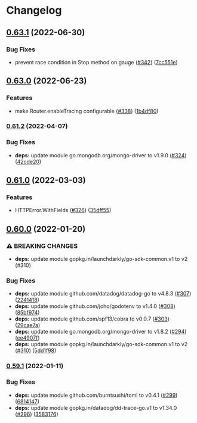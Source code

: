 # Changelog

## [0.63.1](https://github.com/netlify/netlify-commons/compare/v0.63.0...v0.63.1) (2022-06-30)


### Bug Fixes

* prevent race condition in Stop method on gauge ([#342](https://github.com/netlify/netlify-commons/issues/342)) ([7cc551e](https://github.com/netlify/netlify-commons/commit/7cc551e05a40409579636bccc485fcb725e6acac))

## [0.63.0](https://github.com/netlify/netlify-commons/compare/v0.62.0...v0.63.0) (2022-06-23)


### Features

* make Router.enableTracing configurable ([#338](https://github.com/netlify/netlify-commons/issues/338)) ([1b4df80](https://github.com/netlify/netlify-commons/commit/1b4df8001c2679f9885fc2eabdc2f74fa8fbfd0e))

### [0.61.2](https://github.com/netlify/netlify-commons/compare/v0.61.1...v0.61.2) (2022-04-07)


### Bug Fixes

* **deps:** update module go.mongodb.org/mongo-driver to v1.9.0 ([#324](https://github.com/netlify/netlify-commons/issues/324)) ([42cde20](https://github.com/netlify/netlify-commons/commit/42cde20b8049a705ffb503bd1098e94e1977c6ae))

## [0.61.0](https://github.com/netlify/netlify-commons/compare/v0.60.1...v0.61.0) (2022-03-03)


### Features

* HTTPError.WithFields ([#326](https://github.com/netlify/netlify-commons/issues/326)) ([35dff55](https://github.com/netlify/netlify-commons/commit/35dff55f61dc72b8486f77ebe860c563cce46e87))

## [0.60.0](https://github.com/netlify/netlify-commons/compare/v0.59.1...v0.60.0) (2022-01-20)


### ⚠ BREAKING CHANGES

* **deps:** update module gopkg.in/launchdarkly/go-sdk-common.v1 to v2 (#310)

### Bug Fixes

* **deps:** update module github.com/datadog/datadog-go to v4.8.3 ([#307](https://github.com/netlify/netlify-commons/issues/307)) ([2241418](https://github.com/netlify/netlify-commons/commit/22414185c890dc3bfceb9998a5fb6531a28c6357))
* **deps:** update module github.com/joho/godotenv to v1.4.0 ([#308](https://github.com/netlify/netlify-commons/issues/308)) ([85bf974](https://github.com/netlify/netlify-commons/commit/85bf974ebd8b3f466e136368e33c4d59e8c7063a))
* **deps:** update module github.com/spf13/cobra to v0.0.7 ([#303](https://github.com/netlify/netlify-commons/issues/303)) ([29cae7a](https://github.com/netlify/netlify-commons/commit/29cae7afc618dad3b8fb1ab70377c51fcf862615))
* **deps:** update module go.mongodb.org/mongo-driver to v1.8.2 ([#294](https://github.com/netlify/netlify-commons/issues/294)) ([ee4907f](https://github.com/netlify/netlify-commons/commit/ee4907f0a71a2239075ce93701f8818942f9d751))
* **deps:** update module gopkg.in/launchdarkly/go-sdk-common.v1 to v2 ([#310](https://github.com/netlify/netlify-commons/issues/310)) ([5dd1f98](https://github.com/netlify/netlify-commons/commit/5dd1f98d43c23ab3a02641da5664352d1ea43111))

### [0.59.1](https://github.com/netlify/netlify-commons/compare/v0.59.0...v0.59.1) (2022-01-11)


### Bug Fixes

* **deps:** update module github.com/burntsushi/toml to v0.4.1 ([#299](https://github.com/netlify/netlify-commons/issues/299)) ([6814147](https://github.com/netlify/netlify-commons/commit/6814147f2a9d7770e5ff39f613f73e9964086935))
* **deps:** update module gopkg.in/datadog/dd-trace-go.v1 to v1.34.0 ([#296](https://github.com/netlify/netlify-commons/issues/296)) ([3583176](https://github.com/netlify/netlify-commons/commit/358317674fba72652d2c52a986ff58ace34b818c))
